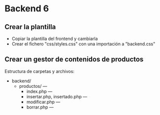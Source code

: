 Backend 6
=========

## Crear la plantilla

- Copiar la plantilla del frontend y cambiarla
- Crear el fichero "css/styles.css" con una importación a "backend.css"

## Crear un gestor de contenidos de productos

Estructura de carpetas y archivos:
  - backend/
    - productos/ —
      - index.php —
      - insertar.php, insertado.php —
      - modificar.php —
      - borrar.php —
